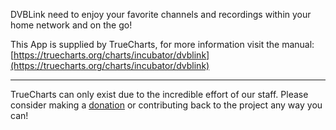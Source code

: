 DVBLink need to enjoy your favorite channels and recordings within your home network and on the go!

This App is supplied by TrueCharts, for more information visit the manual: [https://truecharts.org/charts/incubator/dvblink](https://truecharts.org/charts/incubator/dvblink)

---

TrueCharts can only exist due to the incredible effort of our staff.
Please consider making a [donation](https://truecharts.org/sponsor) or contributing back to the project any way you can!
